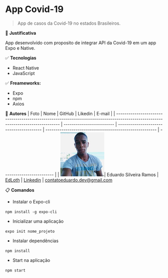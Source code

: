 # App Covid-19
>App de casos da Covid-19 no estados Brasileiros.



:dart:  **Justificativa**

App desenvolvido com proposito de integrar API da Covid-19 em um app Expo e Native.


:white_check_mark:   **Tecnologias**

- React Native
- JavaScript

:white_check_mark:   **Freameworks:**

- Expo
- npm
- Axios


 :medal_sports:  **Autores**
| Foto                                                                                                                             | Nome                      | GitHub                                   | Likedin                                                 | E-mail                    |
| -------------------------------------------------------------------------------------------------------------------------------- | ------------------------- | ---------------------------------------- | ------------------------------------------------------- | ------------------------- |
| <img src="./Doc/Eduardo.jpg"  >| Eduardo Silveira Ramos | [EdLoth](https://github.com/EdLoth) | [Linkedin](https://www.linkedin.com/in/eduardo-ramos-31413b1a2/) | contatoeduardo.dev@gmail.com





:clipboard:  **Comandos**

* Instalar o Expo-cli

`npm install -g expo-cli`

* Inicializar uma aplicação

`expo init nome_projeto`

* Instalar dependências

`npm install`

* Start na aplicação

`npm start`
